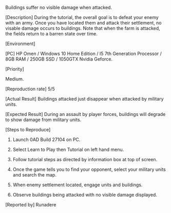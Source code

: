 Buildings suffer no visible damage when attacked.

[Description]
During the tutorial, the overall goal is to defeat your enemy with an army. Once you have located them and attack their settlement, no visable damage occurs to buildings. Note that when the farm is attacked, the fields return to a barren state over time.

[Environment]

[PC] HP Omen / Windows 10 Home Edition / I5 7th Generation Processor / 8GB RAM / 250GB SSD / 1050GTX Nvidia Geforce.

[Priority]

Medium.

[Reproduction rate]
5/5

[Actual Result]
Buildings attacked just disappear when attacked by military units.

[Expected Result]
During an assault by player forces, buildings will degrade to show damage from military units.

[Steps to Reproduce]

1. Launch 0AD Build 27104 on PC.

2. Select Learn to Play then Tutorial on left hand menu.

3. Follow tutorial steps as directed by information box at top of screen.

4. Once the game tells you to find your opponent, select your military units and search the map.

5. When enemy settlement located, engage units and buildings.

6. Observe buildings being attacked with no visible damage displayed.

[Reported by]
Runadere

